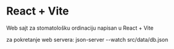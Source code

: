 # React + Vite

Web sajt za stomatološku ordinaciju napisan u React + Vite

za pokretanje web servera: json-server --watch src/data/db.json 

